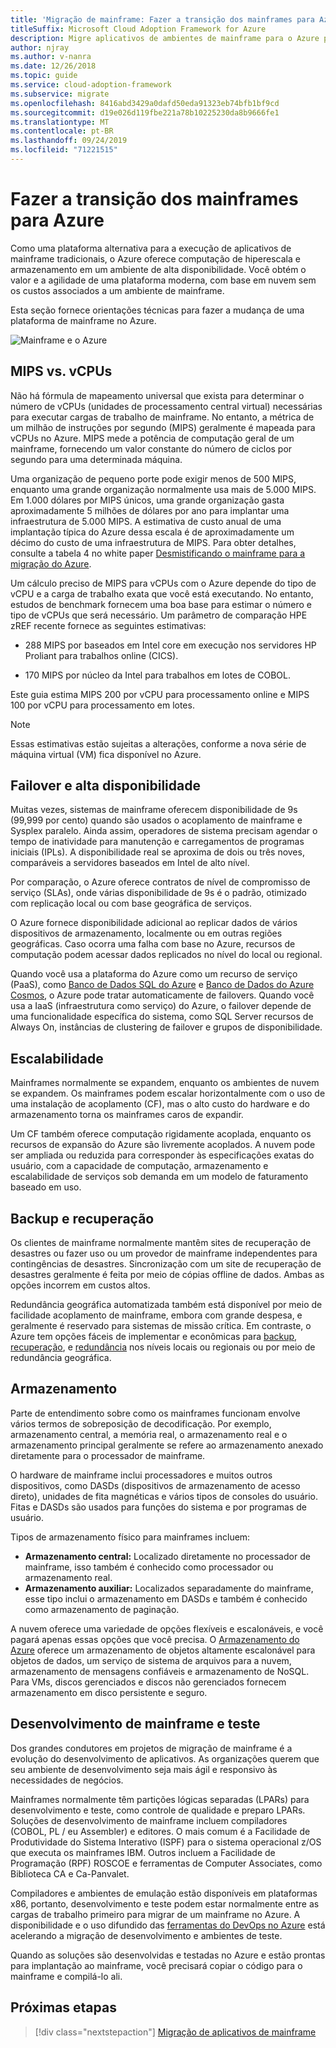 ```yaml
---
title: 'Migração de mainframe: Fazer a transição dos mainframes para Azure'
titleSuffix: Microsoft Cloud Adoption Framework for Azure
description: Migre aplicativos de ambientes de mainframe para o Azure para sistemas que atualmente são executados em mainframes.
author: njray
ms.author: v-nanra
ms.date: 12/26/2018
ms.topic: guide
ms.service: cloud-adoption-framework
ms.subservice: migrate
ms.openlocfilehash: 8416abd3429a0dafd50eda91323eb74bfb1bf9cd
ms.sourcegitcommit: d19e026d119fbe221a78b10225230da8b9666fe1
ms.translationtype: MT
ms.contentlocale: pt-BR
ms.lasthandoff: 09/24/2019
ms.locfileid: "71221515"
---
```

# <a name="make-the-switch-from-mainframes-to-azure"></a>Fazer a transição dos mainframes para Azure

Como uma plataforma alternativa para a execução de aplicativos de mainframe tradicionais, o Azure oferece computação de hiperescala e armazenamento em um ambiente de alta disponibilidade. Você obtém o valor e a agilidade de uma plataforma moderna, com base em nuvem sem os custos associados a um ambiente de mainframe.

Esta seção fornece orientações técnicas para fazer a mudança de uma plataforma de mainframe no Azure.

![Mainframe e o Azure](../../_images/mainframe-migration/make-the-switch.png)

## <a name="mips-vs-vcpus"></a>MIPS vs. vCPUs

Não há fórmula de mapeamento universal que exista para determinar o número de vCPUs (unidades de processamento central virtual) necessárias para executar cargas de trabalho de mainframe. No entanto, a métrica de um milhão de instruções por segundo (MIPS) geralmente é mapeada para vCPUs no Azure. MIPS mede a potência de computação geral de um mainframe, fornecendo um valor constante do número de ciclos por segundo para uma determinada máquina.

Uma organização de pequeno porte pode exigir menos de 500 MIPS, enquanto uma grande organização normalmente usa mais de 5.000 MIPS. Em 1.000 dólares por MIPS únicos, uma grande organização gasta aproximadamente 5 milhões de dólares por ano para implantar uma infraestrutura de 5.000 MIPS. A estimativa de custo anual de uma implantação típica do Azure dessa escala é de aproximadamente um décimo do custo de uma infraestrutura de MIPS. Para obter detalhes, consulte a tabela 4 no white paper [Desmistificando o mainframe para a migração do Azure](https://azure.microsoft.com/resources/demystifying-mainframe-to-azure-migration).

Um cálculo preciso de MIPS para vCPUs com o Azure depende do tipo de vCPU e a carga de trabalho exata que você está executando. No entanto, estudos de benchmark fornecem uma boa base para estimar o número e tipo de vCPUs que será necessário. Um parâmetro de comparação HPE zREF recente fornece as seguintes estimativas:

- 288 MIPS por baseados em Intel core em execução nos servidores HP Proliant para trabalhos online (CICS).

- 170 MIPS por núcleo da Intel para trabalhos em lotes de COBOL.

Este guia estima MIPS 200 por vCPU para processamento online e MIPS 100 por vCPU para processamento em lotes.

> [!NOTE]
> Essas estimativas estão sujeitas a alterações, conforme a nova série de máquina virtual (VM) fica disponível no Azure.

## <a name="high-availability-and-failover"></a>Failover e alta disponibilidade

Muitas vezes, sistemas de mainframe oferecem disponibilidade de 9s (99,999 por cento) quando são usados o acoplamento de mainframe e Sysplex paralelo. Ainda assim, operadores de sistema precisam agendar o tempo de inatividade para manutenção e carregamentos de programas iniciais (IPLs). A disponibilidade real se aproxima de dois ou três noves, comparáveis a servidores baseados em Intel de alto nível.

Por comparação, o Azure oferece contratos de nível de compromisso de serviço (SLAs), onde várias disponibilidade de 9s é o padrão, otimizado com replicação local ou com base geográfica de serviços.

O Azure fornece disponibilidade adicional ao replicar dados de vários dispositivos de armazenamento, localmente ou em outras regiões geográficas. Caso ocorra uma falha com base no Azure, recursos de computação podem acessar dados replicados no nível do local ou regional.

Quando você usa a plataforma do Azure como um recurso de serviço (PaaS), como [Banco de Dados SQL do Azure](https://docs.microsoft.com/azure/sql-database/sql-database-technical-overview) e [Banco de Dados do Azure Cosmos](https://docs.microsoft.com/azure/cosmos-db/introduction), o Azure pode tratar automaticamente de failovers. Quando você usa a IaaS (infraestrutura como serviço) do Azure, o failover depende de uma funcionalidade específica do sistema, como SQL Server recursos de Always On, instâncias de clustering de failover e grupos de disponibilidade.

## <a name="scalability"></a>Escalabilidade

Mainframes normalmente se expandem, enquanto os ambientes de nuvem se expandem. Os mainframes podem escalar horizontalmente com o uso de uma instalação de acoplamento (CF), mas o alto custo do hardware e do armazenamento torna os mainframes caros de expandir.

Um CF também oferece computação rigidamente acoplada, enquanto os recursos de expansão do Azure são livremente acoplados. A nuvem pode ser ampliada ou reduzida para corresponder às especificações exatas do usuário, com a capacidade de computação, armazenamento e escalabilidade de serviços sob demanda em um modelo de faturamento baseado em uso.

## <a name="backup-and-recovery"></a>Backup e recuperação

Os clientes de mainframe normalmente mantêm sites de recuperação de desastres ou fazer uso ou um provedor de mainframe independentes para contingências de desastres. Sincronização com um site de recuperação de desastres geralmente é feita por meio de cópias offline de dados. Ambas as opções incorrem em custos altos.

Redundância geográfica automatizada também está disponível por meio de facilidade acoplamento de mainframe, embora com grande despesa, e geralmente é reservado para sistemas de missão crítica. Em contraste, o Azure tem opções fáceis de implementar e econômicas para [backup](https://docs.microsoft.com/azure/backup/backup-introduction-to-azure-backup), [recuperação](https://docs.microsoft.com/azure/site-recovery/site-recovery-overview), e [redundância](https://docs.microsoft.com/azure/storage/common/storage-redundancy) nos níveis locais ou regionais ou por meio de redundância geográfica.

## <a name="storage"></a>Armazenamento

Parte de entendimento sobre como os mainframes funcionam envolve vários termos de sobreposição de decodificação. Por exemplo, armazenamento central, a memória real, o armazenamento real e o armazenamento principal geralmente se refere ao armazenamento anexado diretamente para o processador de mainframe.

O hardware de mainframe inclui processadores e muitos outros dispositivos, como DASDs (dispositivos de armazenamento de acesso direto), unidades de fita magnéticas e vários tipos de consoles do usuário. Fitas e DASDs são usados para funções do sistema e por programas de usuário.

Tipos de armazenamento físico para mainframes incluem:

- **Armazenamento central:** Localizado diretamente no processador de mainframe, isso também é conhecido como processador ou armazenamento real.
- **Armazenamento auxiliar:** Localizados separadamente do mainframe, esse tipo inclui o armazenamento em DASDs e também é conhecido como armazenamento de paginação.

A nuvem oferece uma variedade de opções flexíveis e escalonáveis, e você pagará apenas essas opções que você precisa. O [Armazenamento do Azure](https://docs.microsoft.com/azure/storage/common/storage-introduction) oferece um armazenamento de objetos altamente escalonável para objetos de dados, um serviço de sistema de arquivos para a nuvem, armazenamento de mensagens confiáveis e armazenamento de NoSQL. Para VMs, discos gerenciados e discos não gerenciados fornecem armazenamento em disco persistente e seguro.

## <a name="mainframe-development-and-testing"></a>Desenvolvimento de mainframe e teste

Dos grandes condutores em projetos de migração de mainframe é a evolução do desenvolvimento de aplicativos. As organizações querem que seu ambiente de desenvolvimento seja mais ágil e responsivo às necessidades de negócios.

Mainframes normalmente têm partições lógicas separadas (LPARs) para desenvolvimento e teste, como controle de qualidade e preparo LPARs. Soluções de desenvolvimento de mainframe incluem compiladores (COBOL, PL / eu Assembler) e editores. O mais comum é a Facilidade de Produtividade do Sistema Interativo (ISPF) para o sistema operacional z/OS que executa os mainframes IBM. Outros incluem a Facilidade de Programação (RPF) ROSCOE e ferramentas de Computer Associates, como Biblioteca CA e Ca-Panvalet.

Compiladores e ambientes de emulação estão disponíveis em plataformas x86, portanto, desenvolvimento e teste podem estar normalmente entre as cargas de trabalho primeiro para migrar de um mainframe no Azure. A disponibilidade e o uso difundido das [ferramentas do DevOps no Azure](https://azure.microsoft.com/solutions/devops) está acelerando a migração de desenvolvimento e ambientes de teste.

Quando as soluções são desenvolvidas e testadas no Azure e estão prontas para implantação ao mainframe, você precisará copiar o código para o mainframe e compilá-lo ali.

## <a name="next-steps"></a>Próximas etapas

> [!div class="nextstepaction"]
> [Migração de aplicativos de mainframe](./application-strategies.md)
